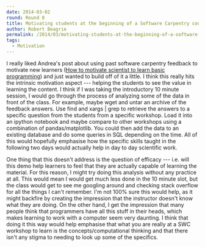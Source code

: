 ```yaml
---
date: 2014-03-02
round: Round 8
title: Motivating students at the beginning of a Software Carpentry course
author: Robert Beagrie
permalink: /2014/03/motivating-students-at-the-beginning-of-a-software-carpentry-course/
tags:
  - Motivation
---
```

I really liked Andrea's post about using past software carpentry feedback to motivate new learners ([How to motivate scientist to learn basic programming][1]) and just wanted to build off of it a little. I think this really hits the intrinsic motivation aspect --- helping the students to see the value in learning the content. I think if I was taking the introductory 10 minute session, I would go through the process of analyzing some of the data in front of the class. For example, maybe wget and untar an archive of the feedback answers. Use find and xargs | grep to retrieve the answers to a specific question from the students from a specific workshop. Load it into an ipython notebook and maybe compare to other workshops using a combination of pandas/matplotlib. You could then add the data to an existing database and do some queries in SQL depending on the time. All of this would hopefully emphasise how the specific skills taught in the following two days would actually help in day to day scientific work.

One thing that this doesn't address is the question of efficacy --- i.e. will this demo help learners to feel that they are actually capable of learning the material. For this reason, I might try doing this analysis without any practice at all. This would mean I would get much less done in the 10 minute slot, but the class would get to see me googling around and checking stack overflow for all the things I can't remember. I'm not 100% sure this would help, as it might backfire by creating the impression that the instructor doesn't know what they are doing. On the other hand, I get the impression that many people think that programmers have all this stuff in their heads, which makes learning to work with a computer seem very daunting. I think that doing it this way would help emphasise that what you are really at a SWC workshop to learn is the concepts/computational thinking and that there isn't any stigma to needing to look up some of the specifics.

 [1]: http://teaching.software-carpentry.org/2014/02/26/how-motivate-scientists-to-learn-basic-programming/ "Motivation: How to motivate scientist to learn basic programming"
